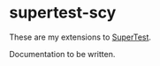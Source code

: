# supertest-scy

These are my extensions to [SuperTest](https://github.com/visionmedia/supertest).

Documentation to be written.
